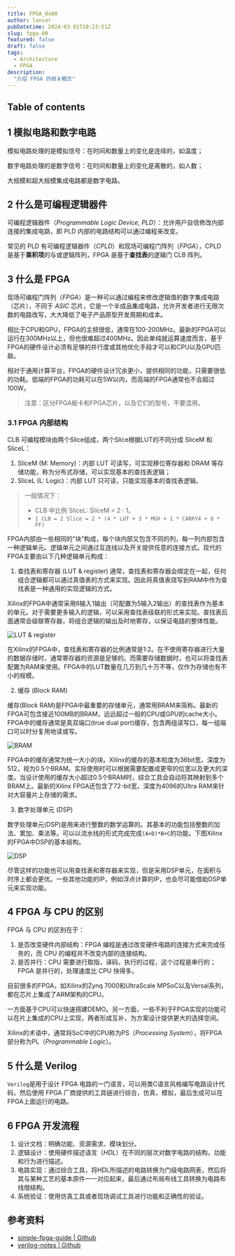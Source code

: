 ```yaml
---
title: FPGA_0x00
author: lancer
pubDatetime: 2024-03-01T10:23:51Z
slug: fpga-00
featured: false
draft: false
tags:
  - Architecture
  - FPGA
description:
  "介绍 FPGA 的相关概念"
---
```



## Table of contents

## 1 模拟电路和数字电路

模拟电路处理的是模拟信号：在时间和数量上的变化是连续的，如温度；

数字电路处理的是数字信号：在时间和数量上的变化是离散的，如人数；

大规模和超大规模集成电路都是数字电路。


## 2 什么是可编程逻辑器件

可编程逻辑器件（*Programmable Logic Device, PLD*）：允许用户自信修改内部连接的集成电路，即 PLD 内部的电路结构可以通过编程来改变。

常见的 PLD 有可编程逻辑器件（*CPLD*）和现场可编程门阵列（*FPGA*），CPLD 是基于**乘积项**的与或逻辑阵列，FPGA 是基于**查找表**的逻辑门 CLB 阵列。


## 3 什么是 FPGA

现场可编程门阵列（*FPGA*）是一种可以通过编程来修改逻辑值的数字集成电路（芯片），不同于 *ASIC* 芯片，它是一个半成品集成电路，允许开发者进行无限次数的电路改写，大大降低了电子产品原型开发周期和成本。

相比于CPU和GPU，FPGA的主频很低，通常在100-200MHz。最新的FPGA可以运行在300MHz以上，但也很难超过400MHz。因此单纯就运算速度而言，基于FPGA的硬件设计必须有足够的并行度或其他优化手段才可以和CPU以及GPU匹敌。

相对于通用计算平台，FPGA的硬件设计冗余更小，提供相同的功能，只需要很低的功耗。低端的FPGA的功耗可以在5W以内，而高端的FPGA通常也不会超过100W。

> 注意：区分FPGA板卡和FPGA芯片，以及它们的型号，不要混用。

### 3.1 FPGA 内部结构

CLB 可编程模块由两个Slice组成，两个Slice根据LUT的不同分成 SliceM 和 SliceL：
1. SliceM (M: Memory)：内部 LUT 可读写，可实现移位寄存器和 DRAM 等存储功能，称为分布式存储，可以实现基本的查找表逻辑；
2. SliceL (L: Logic)：内部 LUT 只可读，只能实现基本的查找表逻辑。

> 一般情况下：
> - CLB 中比例 SliceL: SliceM = 2 : 1。
> - `1 CLB = 2 Slice = 2 * (4 * LUT + 3 * MUX + 1 * CARRY4 + 8 * FF)`




FPGA内部由一些相同的“块”构成，每个块内部又包含不同的列，每一列内部包含一种逻辑单元。逻辑单元之间通过互连线以及开关提供任意的连接方式。现代的FPGA主要由以下几种逻辑单元构成：

1. 查找表和寄存器 (LUT & register)
通常，查找表和寄存器会绑定在一起，任何组合逻辑都可以通过真值表的方式来实现。因此将真值表烧写到RAM中作为查找表是一种通用的实现逻辑的方式。

Xilinx的FPGA中通常采用6输入1输出（可配置为5输入2输出）的查找表作为基本的单元。对于需要更多输入的逻辑，可以采用查找表级联的形式来实现。查找表后面通常会级联寄存器，将组合逻辑的输出及时地寄存，以保证电路的整体性能。

![LUT & register](../../assets/images/fpga/lut.png)

在Xilinx的FPGA中，查找表和寄存器的比例通常是1:2。在不使用寄存器进行大量的数据存储时，通常寄存器的资源是足够的。而需要存储数据时，也可以将查找表配置为RAM来使用。FPGA中的LUT数量在几万到几十万不等，仅作为存储也有不小的规模。


2. 缓存 (Block RAM)

缓存(Block RAM)是FPGA中最重要的存储单元，通常用BRAM来简称。最新的FPGA可包含接近100MB的BRAM，远远超过一般的CPU或GPU的cache大小。FPGA中的缓存通常是真双端口(true dual port)缓存，包含两组读写口，每一组端口可以时分复用地读或写。

![BRAM](../../assets/images/fpga/bram.png)

FPGA中的缓存通常为统一大小的块。Xilinx的缓存的基本粒度为36bit宽，深度为512，视为0.5个BRAM。实际使用时可以根据需要配置成更窄的位宽以及更大的深度。当设计使用的缓存大小超过0.5个BRAM时，综合工具会自动将其映射到多个BRAM上。最新的Xilinx FPGA还包含了72-bit宽，深度为4096的Ultra RAM来针对大容量片上存储的需求。

3. 数字处理单元 (DSP)

数字处理单元(DSP)是用来进行整数的数学运算的。其基本的功能包括整数的加法、累加、乘法等。可以以流水线的形式完成完成`(A+D)*B+C`的功能。下图Xilinx的FPGA中DSP的基本结构。

![DSP](../../assets/images/fpga/dsp.png)

尽管这样的功能也可以用查找表和寄存器来实现，但是采用DSP单元，在面积与时序上都会更优。一些其他功能的IP，例如浮点计算的IP，也会尽可能借助DSP单元来实现功能。



## 4 FPGA 与 CPU 的区别

FPGA 与 CPU 的区别在于：
1. 是否改变硬件内部结构：FPGA 编程是通过改变硬件电路的连接方式来完成任务的，而 CPU 的编程并不改变内部的连接结构。
2. 是否并行：CPU 需要进行取指，译码，执行的过程，这个过程是串行的；FPGA 是并行的，处理速度比 CPU 快得多。


目前很多的FPGA，如Xilinx的Zynq 7000和UltraScale MPSoC以及Versal系列，都在芯片上集成了ARM架构的CPU。

一方面基于CPU可以快速搭建DEMO。另一方面，一些不利于FPGA实现的功能可以在片上集成的CPU上实现，两者形成互补，为方案设计提供更大的选择空间。

Xilinx的术语中，通常将SoC中的CPU称为PS（*Processing System*），将FPGA部分称为PL（*Programmable Logic*）。


## 5 什么是 Verilog

`Verilog`是用于设计 FPGA 电路的一门语言，可以用类C语言风格编写电路设计代码，然后使用 FPGA 厂商提供的工具链进行综合，仿真，模拟，最后生成可以在FPGA上面运行的电路。


## 6 FPGA 开发流程

1. 设计文档：明确功能、资源需求、模块划分。
2. 逻辑设计：使用硬件描述语言（*HDL*）在不同的层次对数字电路的结构，功能和行为进行描述。
3. 电路实现：通过综合工具，将HDL所描述的电路转换为门级电路网表，然后将其与某种工艺的基本原件一一对应起来，最后通过布局布线工具转换为电路布线借结构。
4. 系统验证：使用仿真工具或者现场调试工具进行功能和正确性的验证。


## 参考资料

- [simple-fpga-guide | Github](https://github.com/GkyHub/simple-fpga-guide/blob/master/doc/fpga_intro.md)
- [verilog-notes | Github](https://github.com/lyp365859350/Verilog/blob/master/Notes.md)